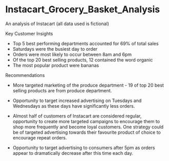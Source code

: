 # Instacart_Grocery_Basket_Analysis
An analysis of Instacart (all data used is fictional)

Key Customer Insights
- Top 5 best performing departments accounted for 69% of total sales
- Saturdays were the busiest day to order
- Orders were most likely to occur between 8am and 6pm
- Of the top 20 best selling products, 12 contained the word organic
- The most popular product were bananas

Recommendations
- More targeted marketing of the produce department - 19 of top 20 best selling products are from produce department.

- Opportunity to target increased advertising on Tuesdays and Wednesdays as these days have significantly less orders.

- Almost half of customers of Instacart are considered regular, opportunity to create more targeted campaigns to encourage them to shop more frequently and become loyal customers. One strategy could be of targeted advertising towards their favourite product of choice to encourage repeat orders.

- Opportunity to target advertising to consumers after 5pm as orders appear to dramatically decrease after this time each day. 
